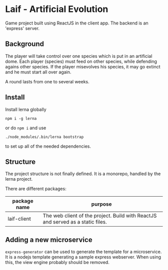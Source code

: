 # Laif - Artificial Evolution

Game project built using ReactJS in the client app. The backend is an 'express' server.

## Background

The player will take control over one species which is put in an artificial dome. Each player (species) must feed on other species, while defending
agains other species. If the player misevolves his species, it may go extinct and he must start all over again.

A round lasts from one to several weeks.

## Install

Install lerna globally

```
npm i -g lerna
```

or do `npm i` and use

```
./node_modules/.bin/lerna bootstrap
```

to set up all of the needed dependencies.

## Structure

The project structure is not finally defined. It is a monorepo, handled by the lerna project.

There are different packages:

package name | purpose
--- | ---
laif-client | The web client of the project. Build with ReactJS and served as a static files.

## Adding a new microservice

`express-generator` can be used to generate the template for a microservice. It is a nodejs
template generating a sample express webserver.
When using this, the view engine probably should be removed.
